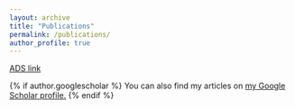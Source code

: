 ```yaml
---
layout: archive
title: "Publications"
permalink: /publications/
author_profile: true
---
```


[ADS link](
https://ui.adsabs.harvard.edu/search/p_=0&q=author%3A%22Zawadzki%2C%20Brianna%22&sort=date%20desc%2C%20bibcode%20desc)

{% if author.googlescholar %}
  You can also find my articles on <u><a href="{{author.googlescholar}}">my Google Scholar profile</a>.</u>
{% endif %}


